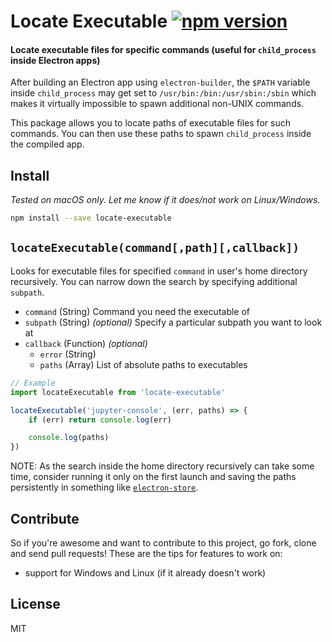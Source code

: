 # Locate Executable [![npm version](https://badge.fury.io/js/locate-executable.svg)](https://badge.fury.io/js/locate-executable)

#### Locate executable files for specific commands (useful for `child_process` inside Electron apps)


After building an Electron app using `electron-builder`, the `$PATH` variable inside `child_process` may get set to `/usr/bin:/bin:/usr/sbin:/sbin` which makes it virtually impossible to spawn additional non-UNIX commands.

This package allows you to locate paths of executable files for such commands. You can then use these paths to spawn `child_process` inside the compiled app.

## Install
*Tested on macOS only. Let me know if it does/not work on Linux/Windows.*
```sh
npm install --save locate-executable
```

## `locateExecutable(command[,path][,callback])`
Looks for executable files for specified `command` in user's home directory recursively. You can narrow down the search by specifying additional `subpath`.

- `command` (String) Command you need the executable of
- `subpath` (String) *(optional)* Specify a particular subpath you want to look at
- `callback` (Function) *(optional)*
    - `error` (String)
    - `paths` (Array) List of absolute paths to executables

```javascript
// Example
import locateExecutable from 'locate-executable'

locateExecutable('jupyter-console', (err, paths) => {
    if (err) return console.log(err)

    console.log(paths)
})
```

NOTE: As the search inside the home directory recursively can take some time, consider running it only on the first launch and saving the paths persistently in something like [`electron-store`](https://www.npmjs.com/package/electron-store).

## Contribute
So if you're awesome and want to contribute to this project, go fork, clone and send pull requests! These are the tips for features to work on:
- support for Windows and Linux (if it already doesn't work)

## License
MIT

